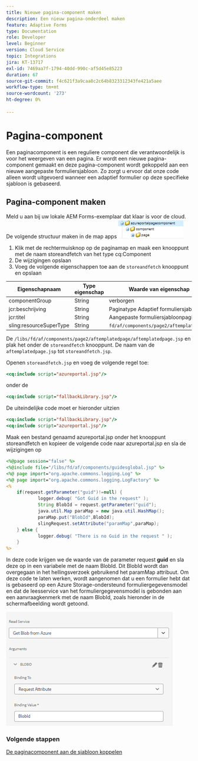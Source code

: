 ```yaml
---
title: Nieuwe pagina-component maken
description: Een nieuw pagina-onderdeel maken
feature: Adaptive Forms
type: Documentation
role: Developer
level: Beginner
version: Cloud Service
topic: Integrations
jira: KT-13717
exl-id: 7469aa7f-1794-40dd-990c-af5d45e85223
duration: 67
source-git-commit: f4c621f3a9caa8c2c64b8323312343fe421a5aee
workflow-type: tm+mt
source-wordcount: '273'
ht-degree: 0%

---
```


# Pagina-component

Een paginacomponent is een reguliere component die verantwoordelijk is voor het weergeven van een pagina. Er wordt een nieuwe pagina-component gemaakt en deze pagina-component wordt gekoppeld aan een nieuwe aangepaste formuliersjabloon. Zo zorgt u ervoor dat onze code alleen wordt uitgevoerd wanneer een adaptief formulier op deze specifieke sjabloon is gebaseerd.

## Pagina-component maken

Meld u aan bij uw lokale AEM Forms-exemplaar dat klaar is voor de cloud. De volgende structuur maken in de map apps
![pageComponent](./assets/page-component1.png)

1. Klik met de rechtermuisknop op de paginamap en maak een knooppunt met de naam storeandfetch van het type cq:Component
1. De wijzigingen opslaan
1. Voeg de volgende eigenschappen toe aan de `storeandfetch` knooppunt en opslaan

| **Eigenschapnaam** | **Type eigenschap** | **Waarde van eigenschap** |
|-------------------------|-------------------|----------------------------------------|
| componentGroup | String | verborgen |
| jcr:beschrijving | String | Paginatype Adaptief formuliersjabloon |
| jcr:titel | String | Aangepaste formuliersjabloonpagina |
| sling:resourceSuperType | String | `fd/af/components/page2/aftemplatedpage` |

De `/libs/fd/af/components/page2/aftemplatedpage/aftemplatedpage.jsp` en plak het onder de `storeandfetch` knooppunt. De naam van de `aftemplatedpage.jsp` tot `storeandfetch.jsp`.

Openen `storeandfetch.jsp` en voeg de volgende regel toe:

```jsp
<cq:include script="azureportal.jsp"/>
```

onder de

```jsp
<cq:include script="fallbackLibrary.jsp"/>
```

De uiteindelijke code moet er hieronder uitzien

```jsp
<cq:include script="fallbackLibrary.jsp"/>
<cq:include script="azureportal.jsp"/>
```

Maak een bestand genaamd azureportal.jsp onder het knooppunt storeandfetch en kopieer de volgende code naar azureportal.jsp en sla de wijzigingen op

```jsp
<%@page session="false" %>
<%@include file="/libs/fd/af/components/guidesglobal.jsp" %>
<%@ page import="org.apache.commons.logging.Log" %>
<%@ page import="org.apache.commons.logging.LogFactory" %>
<%
    if(request.getParameter("guid")!=null) {
            logger.debug( "Got Guid in the request" );
            String BlobId = request.getParameter("guid");
            java.util.Map paraMap = new java.util.HashMap();
            paraMap.put("BlobId",BlobId);
            slingRequest.setAttribute("paramMap",paraMap);
    } else {
            logger.debug( "There is no Guid in the request " );
    }            
%>
```

In deze code krijgen we de waarde van de parameter request **guid** en sla deze op in een variabele met de naam BlobId. Dit BlobId wordt dan overgegaan in het hellingsverzoek gebruikend het paramMap attribuut. Om deze code te laten werken, wordt aangenomen dat u een formulier hebt dat is gebaseerd op een Azure Storage-ondersteund formuliergegevensmodel en dat de leesservice van het formuliergegevensmodel is gebonden aan een aanvraagkenmerk met de naam BlobId, zoals hieronder in de schermafbeelding wordt getoond.

![fdm-request-attribute](./assets/fdm-request-attribute.png)

### Volgende stappen

[De paginacomponent aan de sjabloon koppelen](./associate-page-component.md)
